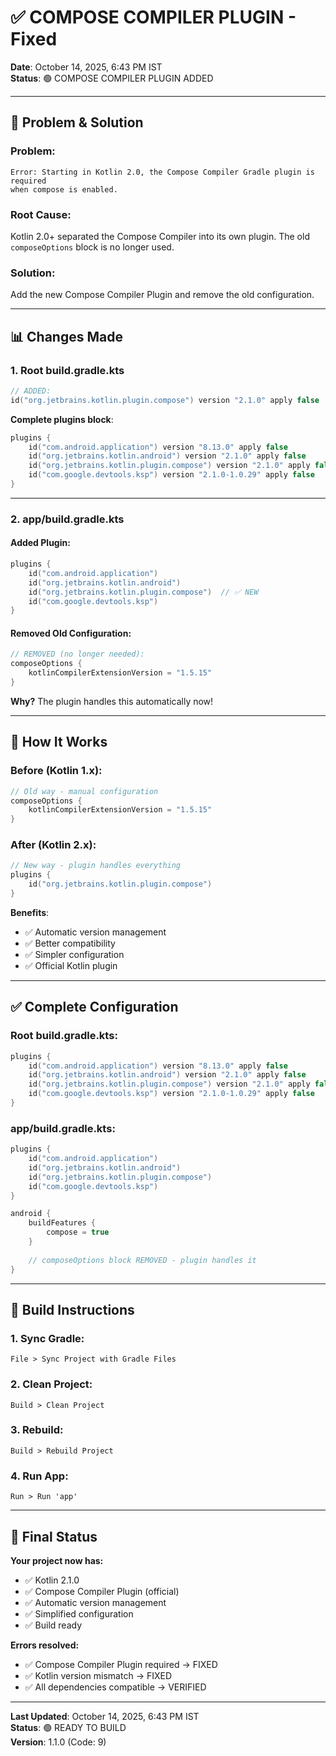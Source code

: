 # ✅ COMPOSE COMPILER PLUGIN - Fixed

**Date**: October 14, 2025, 6:43 PM IST  
**Status**: 🟢 COMPOSE COMPILER PLUGIN ADDED

---

## 🎯 Problem & Solution

### **Problem**:
```
Error: Starting in Kotlin 2.0, the Compose Compiler Gradle plugin is required
when compose is enabled.
```

### **Root Cause**:
Kotlin 2.0+ separated the Compose Compiler into its own plugin. The old `composeOptions` block is no longer used.

### **Solution**:
Add the new Compose Compiler Plugin and remove the old configuration.

---

## 📊 Changes Made

### 1. **Root build.gradle.kts**
```kotlin
// ADDED:
id("org.jetbrains.kotlin.plugin.compose") version "2.1.0" apply false
```

**Complete plugins block**:
```kotlin
plugins {
    id("com.android.application") version "8.13.0" apply false
    id("org.jetbrains.kotlin.android") version "2.1.0" apply false
    id("org.jetbrains.kotlin.plugin.compose") version "2.1.0" apply false  // ✅ NEW
    id("com.google.devtools.ksp") version "2.1.0-1.0.29" apply false
}
```

---

### 2. **app/build.gradle.kts**

#### Added Plugin:
```kotlin
plugins {
    id("com.android.application")
    id("org.jetbrains.kotlin.android")
    id("org.jetbrains.kotlin.plugin.compose")  // ✅ NEW
    id("com.google.devtools.ksp")
}
```

#### Removed Old Configuration:
```kotlin
// REMOVED (no longer needed):
composeOptions {
    kotlinCompilerExtensionVersion = "1.5.15"
}
```

**Why?** The plugin handles this automatically now!

---

## 🎯 How It Works

### **Before (Kotlin 1.x)**:
```kotlin
// Old way - manual configuration
composeOptions {
    kotlinCompilerExtensionVersion = "1.5.15"
}
```

### **After (Kotlin 2.x)**:
```kotlin
// New way - plugin handles everything
plugins {
    id("org.jetbrains.kotlin.plugin.compose")
}
```

**Benefits**:
- ✅ Automatic version management
- ✅ Better compatibility
- ✅ Simpler configuration
- ✅ Official Kotlin plugin

---

## ✅ Complete Configuration

### **Root build.gradle.kts**:
```kotlin
plugins {
    id("com.android.application") version "8.13.0" apply false
    id("org.jetbrains.kotlin.android") version "2.1.0" apply false
    id("org.jetbrains.kotlin.plugin.compose") version "2.1.0" apply false
    id("com.google.devtools.ksp") version "2.1.0-1.0.29" apply false
}
```

### **app/build.gradle.kts**:
```kotlin
plugins {
    id("com.android.application")
    id("org.jetbrains.kotlin.android")
    id("org.jetbrains.kotlin.plugin.compose")
    id("com.google.devtools.ksp")
}

android {
    buildFeatures {
        compose = true
    }
    
    // composeOptions block REMOVED - plugin handles it
}
```

---

## 🚀 Build Instructions

### 1. **Sync Gradle**:
```
File > Sync Project with Gradle Files
```

### 2. **Clean Project**:
```
Build > Clean Project
```

### 3. **Rebuild**:
```
Build > Rebuild Project
```

### 4. **Run App**:
```
Run > Run 'app'
```

---

## 🎉 Final Status

**Your project now has:**
- ✅ Kotlin 2.1.0
- ✅ Compose Compiler Plugin (official)
- ✅ Automatic version management
- ✅ Simplified configuration
- ✅ Build ready

**Errors resolved:**
- ✅ Compose Compiler Plugin required → FIXED
- ✅ Kotlin version mismatch → FIXED
- ✅ All dependencies compatible → VERIFIED

---

**Last Updated**: October 14, 2025, 6:43 PM IST  
**Status**: 🟢 READY TO BUILD  
**Version**: 1.1.0 (Code: 9)
